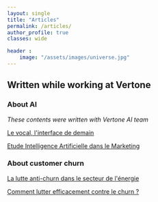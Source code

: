 ```yaml
---
layout: single
title: "Articles"
permalink: /articles/
author_profile: true
classes: wide

header :
    image: "/assets/images/universe.jpg"
---
```


## Written while working at Vertone

### About AI

*These contents were written with Vertone AI team*

[Le vocal, l'interface de demain](https://vertone.com/blog/2018/06/15/le-vocal-interface-de-demain/?from_blog&service=325)

[Etude Intelligence Artificielle dans le Marketing](https://vertone.com/etudes/etude-intelligence-artificielle-dans-le-marketing/)

### About customer churn

[La lutte anti-churn dans le secteur de l'énergie](http://vertone.com/la-lutte-anti-churn-defi-secteur-energie/)

[Comment lutter efficacement contre le churn ?](http://vertone.com/comment-lutter-efficacement-contre-le-churn/)
